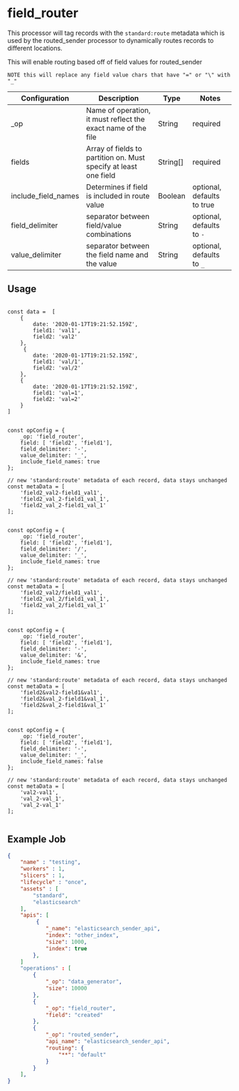 
# field_router #

This processor will tag records with the `standard:route` metadata which is used by the routed_sender processor to dynamically routes records to different locations.


This will enable routing based off of field values for routed_sender


`NOTE this will replace any field value chars that have "=" or "\" with "_"`


| Configuration | Description | Type |  Notes |
| --------- | -------- | ------ | ------ |
| _op | Name of operation, it must reflect the exact name of the file | String | required |
| fields | Array of fields to partition on. Must specify at least one field | String[] | required |
| include_field_names | Determines if field is included in route value | Boolean | optional, defaults to true |
| field_delimiter | separator between field/value combinations | String | optional, defaults to `-` |
| value_delimiter | separator between the field name and the value | String | optional, defaults to `_` |


## Usage

```

const data =  [
    {
        date: '2020-01-17T19:21:52.159Z',
        field1: 'val1',
        field2: 'val2'
    },
     {
        date: '2020-01-17T19:21:52.159Z',
        field1: 'val/1',
        field2: 'val/2'
    },
    {
        date: '2020-01-17T19:21:52.159Z',
        field1: 'val=1',
        field2: 'val=2'
    }
]


const opConfig = {
    _op: 'field_router',
    field: [ 'field2', 'field1'],
    field_delimiter: '-',
    value_delimiter: '_',
    include_field_names: true
};

// new 'standard:route' metadata of each record, data stays unchanged
const metaData = [
    'field2_val2-field1_val1',
    'field2_val_2-field1_val_1',
    'field2_val_2-field1_val_1'
];


const opConfig = {
    _op: 'field_router',
    field: [ 'field2', 'field1'],
    field_delimiter: '/',
    value_delimiter: '_',
    include_field_names: true
};

// new 'standard:route' metadata of each record, data stays unchanged
const metaData = [
    'field2_val2/field1_val1',
    'field2_val_2/field1_val_1',
    'field2_val_2/field1_val_1'
];


const opConfig = {
    _op: 'field_router',
    field: [ 'field2', 'field1'],
    field_delimiter: '-',
    value_delimiter: '&',
    include_field_names: true
};

// new 'standard:route' metadata of each record, data stays unchanged
const metaData = [
    'field2&val2-field1&val1',
    'field2&val_2-field1&val_1',
    'field2&val_2-field1&val_1'
];


const opConfig = {
    _op: 'field_router',
    field: [ 'field2', 'field1'],
    field_delimiter: '-',
    value_delimiter: '_',
    include_field_names: false
};

// new 'standard:route' metadata of each record, data stays unchanged
const metaData = [
    'val2-val1',
    'val_2-val_1',
    'val_2-val_1'
];


```


## Example Job

```json
{
    "name" : "testing",
    "workers" : 1,
    "slicers" : 1,
    "lifecycle" : "once",
    "assets" : [
        "standard",
        "elasticsearch"
    ],
    "apis": [
         {
            "_name": "elasticsearch_sender_api",
            "index": "other_index",
            "size": 1000,
            "index": true
        },
    ]
    "operations" : [
        {
            "_op": "data_generator",
            "size": 10000
        },
        {
            "_op": "field_router",
            "field": "created"
        },
        {
            "_op": "routed_sender",
            "api_name": "elasticsearch_sender_api",
            "routing": {
                "**": "default"
            }
        }
    ],
}

```
